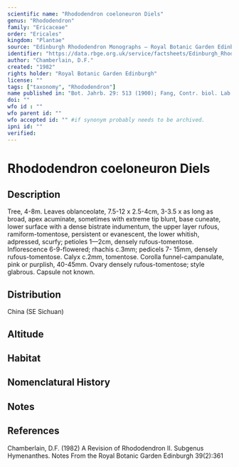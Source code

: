 ```yaml
---
scientific name: "Rhododendron coeloneuron Diels"
genus: "Rhododendron"
family: "Ericaceae"
order: "Ericales"
kingdom: "Plantae"
source: "Edinburgh Rhododendron Monographs – Royal Botanic Garden Edinburgh"
identifier: "https://data.rbge.org.uk/service/factsheets/Edinburgh_Rhododendron_Monographs.xhtml"
author: "Chamberlain, D.F."
created: "1982"
rights holder: "Royal Botanic Garden Edinburgh"
license: ""
tags: ["taxonomy", "Rhododendron"]
name published in: "Bot. Jahrb. 29: 513 (1900); Fang, Contr. biol. Lab. Sci. Soc. China, Bot. ser. 12: 57 (1939), descr. ampl."
doi: ""
wfo id : ""
wfo parent id: ""
wfo accepted id: "" #if synonym probably needs to be archived.                      
ipni id: ""
verified:
---
```


                       

# Rhododendron coeloneuron Diels

## Description
Tree, 4-8m. Leaves oblanceolate, 7.5-12 x 2.5-4cm, 3-3.5 x as long as broad, apex acuminate, sometimes with extreme tip blunt, base cuneate, lower surface with a dense bistrate indumentum, the upper layer rufous, ramiform-tomentose, persistent or evanescent, the lower whitish, adpressed, scurfy; petioles 1—2cm, densely rufous-tomentose. Inflorescence 6-9-flowered; rhachis c.3mm; pedicels 7- 15mm, densely rufous-tomentose. Calyx c.2mm, tomentose. Corolla funnel-campanulate, pink or purplish, 40-45mm. Ovary densely rufous-tomentose; style glabrous. Capsule not known.

## Distribution
China (SE Sichuan)

## Altitude


## Habitat


## Nomenclatural History

                       
## Notes


## References

Chamberlain, D.F. (1982) A Revision of Rhododendron II. Subgenus Hymenanthes. Notes From the Royal Botanic Garden Edinburgh 39(2):361
